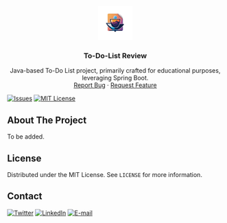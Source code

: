 <br />
<p align="center">
  <a href="https://github.com/Thalmonn/toDoListReview">
    <img src="https://github.com/Thalmonn/toDoListReview/blob/main/baselogo.png" alt="Logo" width="80" height="80">
  </a>

  <h3 align="center">To-Do-List Review</h3>

  <p align="center">
    Java-based To-Do List project, primarily crafted for educational purposes, leveraging Spring Boot.
    <br />
    <a href="https://github.com/Thalmonn/toDoListReview/issues">Report Bug</a>
    ·
    <a href="https://github.com/Thalmonn/toDoListReview/pulls">Request Feature</a>
  </p>
</p>

[![Issues][issues-shield]][issues-url]
[![MIT License][license-shield]][license-url]


<!-- ABOUT THE PROJECT -->
## About The Project

To be added.

<!-- LICENSE -->
## License

Distributed under the MIT License. See `LICENSE` for more information.

<!-- CONTACT -->
## Contact

[![Twitter][twitter-shield]][twitter-url] [![LinkedIn][linkedin-shield]][linkedin-url] [![E-mail][gmail-shield]][gmail-url]

[issues-shield]: https://img.shields.io/github/issues/Thalmonn/toDoListReview.svg?style=for-the-badge
[issues-url]: https://github.com/Thalmonn/toDoListReview/issues
[license-shield]: https://img.shields.io/github/license/Thalmonn/toDoListReview.svg?style=for-the-badge
[license-url]: https://github.com/Thalmonn/toDoListReview/blob/main/LICENSE.txt
[linkedin-shield]: https://img.shields.io/badge/-LinkedIn-black.svg?style=for-the-badge&logo=linkedin&colorB=555
[linkedin-url]: https://linkedin.com/in/Thalmonn
[twitter-shield]: https://img.shields.io/badge/-Twitter-black.svg?style=for-the-badge&logo=twitter&colorB=555
[twitter-url]: https://twitter.com/thalmonn
[gmail-shield]: https://img.shields.io/badge/-Gmail-black.svg?style=for-the-badge&logo=gmail&colorB=555
[gmail-url]: mailto:thalmonnsales@gmail.com